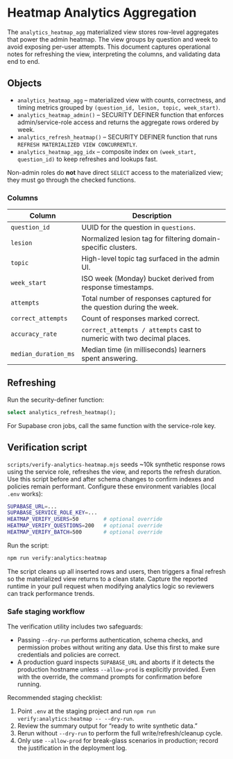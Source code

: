 # Heatmap Analytics Aggregation

The `analytics_heatmap_agg` materialized view stores row-level aggregates that power the admin heatmap. The view groups by question and week to avoid exposing per-user attempts. This document captures operational notes for refreshing the view, interpreting the columns, and validating data end to end.

## Objects

- `analytics_heatmap_agg` – materialized view with counts, correctness, and timing metrics grouped by `(question_id, lesion, topic, week_start)`.
- `analytics_heatmap_admin()` – SECURITY DEFINER function that enforces admin/service-role access and returns the aggregate rows ordered by week.
- `analytics_refresh_heatmap()` – SECURITY DEFINER function that runs `REFRESH MATERIALIZED VIEW CONCURRENTLY`.
- `analytics_heatmap_agg_idx` – composite index on `(week_start, question_id)` to keep refreshes and lookups fast.

Non-admin roles do **not** have direct `SELECT` access to the materialized view; they must go through the checked functions.

### Columns

| Column | Description |
| --- | --- |
| `question_id` | UUID for the question in `questions`.
| `lesion` | Normalized lesion tag for filtering domain-specific clusters.
| `topic` | High-level topic tag surfaced in the admin UI.
| `week_start` | ISO week (Monday) bucket derived from response timestamps.
| `attempts` | Total number of responses captured for the question during the week.
| `correct_attempts` | Count of responses marked correct.
| `accuracy_rate` | `correct_attempts / attempts` cast to numeric with two decimal places.
| `median_duration_ms` | Median time (in milliseconds) learners spent answering.

## Refreshing

Run the security-definer function:

```sql
select analytics_refresh_heatmap();
```

For Supabase cron jobs, call the same function with the service-role key.

## Verification script

`scripts/verify-analytics-heatmap.mjs` seeds ~10k synthetic response rows using the service role, refreshes the view, and reports the refresh duration. Use this script before and after schema changes to confirm indexes and policies remain performant. Configure these environment variables (local `.env` works):

```bash
SUPABASE_URL=...
SUPABASE_SERVICE_ROLE_KEY=...
HEATMAP_VERIFY_USERS=50        # optional override
HEATMAP_VERIFY_QUESTIONS=200   # optional override
HEATMAP_VERIFY_BATCH=500       # optional override
```

Run the script:

```bash
npm run verify:analytics:heatmap
```

The script cleans up all inserted rows and users, then triggers a final refresh so the materialized view returns to a clean state. Capture the reported runtime in your pull request when modifying analytics logic so reviewers can track performance trends.

### Safe staging workflow

The verification utility includes two safeguards:

- Passing `--dry-run` performs authentication, schema checks, and permission probes without writing any data. Use this first to make sure credentials and policies are correct.
- A production guard inspects `SUPABASE_URL` and aborts if it detects the production hostname unless `--allow-prod` is explicitly provided. Even with the override, the command prompts for confirmation before running.

Recommended staging checklist:

1. Point `.env` at the staging project and run `npm run verify:analytics:heatmap -- --dry-run`.
2. Review the summary output for “ready to write synthetic data.”
3. Rerun without `--dry-run` to perform the full write/refresh/cleanup cycle.
4. Only use `--allow-prod` for break-glass scenarios in production; record the justification in the deployment log.
